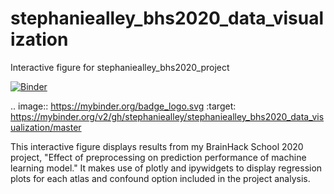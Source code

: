 # stephaniealley_bhs2020_data_visualization
Interactive figure for stephaniealley_bhs2020_project

[![Binder](https://mybinder.org/badge_logo.svg)](https://mybinder.org/v2/gh/stephaniealley/stephaniealley_bhs2020_data_visualization/master)

.. image:: https://mybinder.org/badge_logo.svg
 :target: https://mybinder.org/v2/gh/stephaniealley/stephaniealley_bhs2020_data_visualization/master

This interactive figure displays results from my BrainHack School 2020 project, "Effect of preprocessing on prediction performance of machine learning model." It makes use of plotly and ipywidgets to display regression plots for each atlas
and confound option included in the project analysis.

